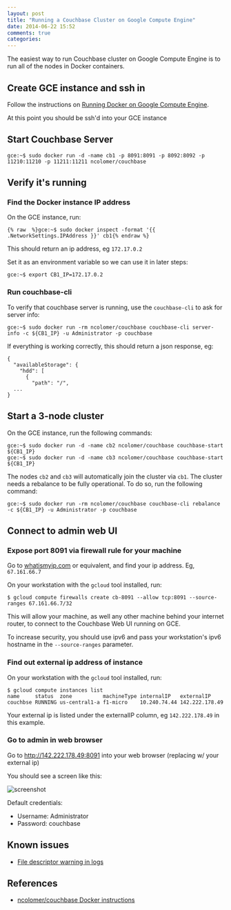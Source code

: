 ```yaml
---
layout: post
title: "Running a Couchbase Cluster on Google Compute Engine"
date: 2014-06-22 15:52
comments: true
categories: 
---
```


The easiest way to run Couchbase cluster on Google Compute Engine is to run all of the nodes in Docker containers.

## Create GCE instance and ssh in

Follow the instructions on [Running Docker on Google Compute Engine](http://docs.docker.com/installation/google/).

At this point you should be ssh'd into your GCE instance

## Start Couchbase Server

```
gce:~$ sudo docker run -d -name cb1 -p 8091:8091 -p 8092:8092 -p 11210:11210 -p 11211:11211 ncolomer/couchbase
```

## Verify it's running

### Find the Docker instance IP address

On the GCE instance, run:

```
{% raw  %}gce:~$ sudo docker inspect -format '{{ .NetworkSettings.IPAddress }}' cb1{% endraw %}
```

This should return an ip address, eg `172.17.0.2`

Set it as an environment variable so we can use it in later steps:

```
gce:~$ export CB1_IP=172.17.0.2
```

### Run couchbase-cli

To verify that couchbase server is running, use the `couchbase-cli` to ask for server info:

```
gce:~$ sudo docker run -rm ncolomer/couchbase couchbase-cli server-info -c ${CB1_IP} -u Administrator -p couchbase
```

If everything is working correctly, this should return a json response, eg:

```
{
  "availableStorage": {
    "hdd": [
      {
        "path": "/",
  ...
}
```

## Start a 3-node cluster

On the GCE instance, run the following commands:

```
gce:~$ sudo docker run -d -name cb2 ncolomer/couchbase couchbase-start ${CB1_IP}
gce:~$ sudo docker run -d -name cb3 ncolomer/couchbase couchbase-start ${CB1_IP}
```

The nodes `cb2` and `cb3` will automatically join the cluster via `cb1`. The cluster needs a rebalance to be fully operational. To do so, run the following command:

```
gce:~$ sudo docker run -rm ncolomer/couchbase couchbase-cli rebalance -c ${CB1_IP} -u Administrator -p couchbase
```

## Connect to admin web UI

### Expose port 8091 via firewall rule for your machine

Go to [whatismyip.com](http://www.whatismyip.com/) or equivalent, and find your ip address.  Eg, `67.161.66.7`

On your workstation with the `gcloud` tool installed, run:

```
$ gcloud compute firewalls create cb-8091 --allow tcp:8091 --source-ranges 67.161.66.7/32
```

This will allow your machine, as well any other machine behind your internet router, to connect to the Couchbase Web UI running on GCE.

To increase security, you should use ipv6 and pass your workstation's ipv6 hostname in the `--source-ranges` parameter.

### Find out external ip address of instance

On your workstation with the `gcloud` tool installed, run:

```
$ gcloud compute instances list
name     status  zone          machineType internalIP   externalIP
couchbse RUNNING us-central1-a f1-micro    10.240.74.44 142.222.178.49
```
Your external ip is listed under the externalIP column, eg `142.222.178.49` in this example.

### Go to admin in web browser

Go to http://142.222.178.49:8091 into your web browser (replacing w/ your external ip)

You should see a screen like this:

![screenshot](http://cl.ly/image/2m1i01192U0G/Screen%20Shot%202014-06-22%20at%207.07.36%20PM.png)

Default credentials:

* Username: Administrator
* Password: couchbase

## Known issues

* [File descriptor warning in logs](http://stackoverflow.com/questions/24356815/running-couchbase-under-gce-docker-and-getting-error-about-max-number-of-files)

## References

* [ncolomer/couchbase Docker instructions](https://registry.hub.docker.com/u/ncolomer/couchbase/)